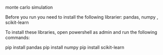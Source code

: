 ﻿monte carlo simulation
 
Before you run you need to install the following librarier: pandas, numpy , scikit-learn

To install these libraries, open powershell as admin and run the following commands:
 
 pip install pandas
 pip install numpy
 pip install scikit-learn
